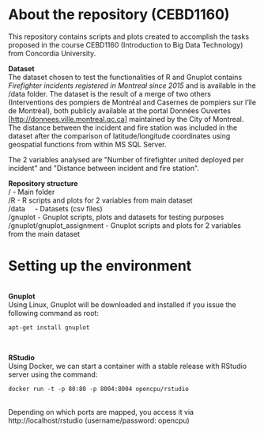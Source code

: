 # About the repository (CEBD1160)

This repository contains scripts and plots created to accomplish the tasks proposed in the course CEBD1160 (Introduction to Big Data Technology) from Concordia University.

<b>Dataset</b><BR>
The dataset chosen to test the functionalities of R and Gnuplot contains <i>Firefighter incidents registered in Montreal since 2015</i> and is available in the /data folder. The dataset is the result of a merge of two others (Interventions des pompiers de Montréal and Casernes de pompiers sur l’île de Montréal), both publicly available at the portal Données Ouvertes [http://donnees.ville.montreal.qc.ca] maintained by the City of Montreal. The distance between the incident and fire station was included in the dataset after the comparison of latitude/longitude coordinates using geospatial functions from within MS SQL Server.
   
The 2 variables analysed are "Number of firefighter united deployed per incident" and "Distance between incident and fire station".

<b>Repository structure</b><BR>
/          - Main folder<BR>
/R        - R scripts and plots for 2 variables from main dataset <BR>
/data     - Datasets (csv files)<BR>
/gnuplot  - Gnuplot scripts, plots and datasets for testing purposes<BR>
/gnuplot/gnuplot_assignment  - Gnuplot scripts and plots for 2 variables from the main dataset

<h1>Setting up the environment</h1><BR>
<b>Gnuplot</b><BR>
Using Linux, Gnuplot will be downloaded and installed if you issue the following command as root:
  
  ```
apt-get install gnuplot
  ```
<BR>
  
<b>RStudio</b><BR>
Using Docker, we can start a container with a stable release with RStudio server using the command:
```
docker run -t -p 80:80 -p 8004:8004 opencpu/rstudio
```
<BR>
 Depending on which ports are mapped, you access it via http://localhost/rstudio (username/password: opencpu)


  
  
